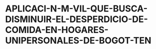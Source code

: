 # APLICACI-N-M-VIL-QUE-BUSCA-DISMINUIR-EL-DESPERDICIO-DE-COMIDA-EN-HOGARES-UNIPERSONALES-DE-BOGOT-TEN